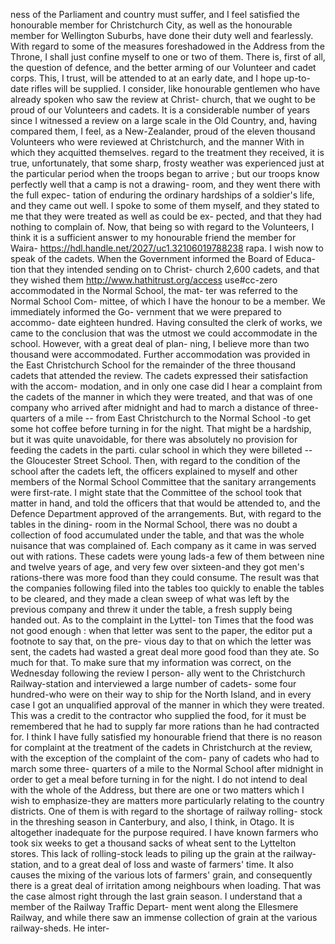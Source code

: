 ness of the Parliament and country must suffer, and I feel satisfied the honourable member for Christchurch City, as well as the honourable member for Wellington Suburbs, have done their duty well and fearlessly. With regard to some of the measures foreshadowed in the Address from the Throne, I shall just confine myself to one or two of them. There is, first of all, the question of defence, and the better arming of our Volunteer and cadet corps. This, I trust, will be attended to at an early date, and I hope up-to-date rifles will be supplied. I consider, like honourable gentlemen who have already spoken who saw the review at Christ- church, that we ought to be proud of our Volunteers and cadets. It is a considerable number of years since I witnessed a review on a large scale in the Old Country, and, having compared them, I feel, as a New-Zealander, proud of the eleven thousand Volunteers who were reviewed at Christchurch, and the manner With in which they acquitted themselves. regard to the treatment they received, it is true, unfortunately, that some sharp, frosty weather was experienced just at the particular period when the troops began to arrive ; but our troops know perfectly well that a camp is not a drawing- room, and they went there with the full expec- tation of enduring the ordinary hardships of a soldier's life, and they came out well. I spoke to some of them myself, and they stated to me that they were treated as well as could be ex- pected, and that they had nothing to complain of. Now, that being so with regard to the Volunteers, I think it is a sufficient answer to my honourable friend the member for Waira- https://hdl.handle.net/2027/uc1.32106019788238 rapa. I wish now to speak of the cadets. When the Government informed the Board of Educa- tion that they intended sending on to Christ- church 2,600 cadets, and that they wished them http://www.hathitrust.org/access use#cc-zero accommodated in the Normal School, the mat- ter was referred to the Normal School Com- mittee, of which I have the honour to be a member. We immediately informed the Go- vernment that we were prepared to accommo- date eighteen hundred. Having consulted the clerk of works, we came to the conclusion that was the utmost we could accommodate in the school. However, with a great deal of plan- ning, I believe more than two thousand were accommodated. Further accommodation was provided in the East Christchurch School for the remainder of the three thousand cadets that attended the review. The cadets expressed their satisfaction with the accom- modation, and in only one case did I hear a complaint from the cadets of the manner in which they were treated, and that was of one company who arrived after midnight and had to march a distance of three-quarters of a mile -- from East Christchurch to the Normal School -to get some hot coffee before turning in for the night. That might be a hardship, but it was quite unavoidable, for there was absolutely no provision for feeding the cadets in the parti. cular school in which they were billeted -- the Gloucester Street School. Then, with regard to the condition of the school after the cadets left, the officers explained to myself and other members of the Normal School Committee that the sanitary arrangements were first-rate. I might state that the Committee of the school took that matter in hand, and told the officers that that would be attended to, and the Defence Department approved of the arrangements. But, with regard to the tables in the dining- room in the Normal School, there was no doubt a collection of food accumulated under the table, and that was the whole nuisance that was complained of. Each company as it came in was served out with rations. These cadets were young lads-a few of them between nine and twelve years of age, and very few over sixteen-and they got men's rations-there was more food than they could consume. The result was that the companies following filed into the tables too quickly to enable the tables to be cleared, and they made a clean sweep of what was left by the previous company and threw it under the table, a fresh supply being handed out. As to the complaint in the Lyttel- ton Times that the food was not good enough : when that letter was sent to the paper, the editor put a footnote to say that, on the pre- vious day to that on which the letter was sent, the cadets had wasted a great deal more good food than they ate. So much for that. To make sure that my information was correct, on the Wednesday following the review I person- ally went to the Christchurch Railway-station and interviewed a large number of cadets- some four hundred-who were on their way to ship for the North Island, and in every case I got an unqualified approval of the manner in which they were treated. This was a credit to the contractor who supplied the food, for it must be remembered that he had to supply far more rations than he had contracted for. I think I have fully satisfied my honourable friend that there is no reason for complaint at the treatment of the cadets in Christchurch at the review, with the exception of the complaint of the com- pany of cadets who had to march some three- quarters of a mile to the Normal School after midnight in order to get a meal before turning in for the night. I do not intend to deal with the whole of the Address, but there are one or two matters which I wish to emphasize-they are matters more particularly relating to the country districts. One of them is with regard to the shortage of railway rolling- stock in the threshing season in Canterbury, and also, I think, in Otago. It is altogether inadequate for the purpose required. I have known farmers who took six weeks to get a thousand sacks of wheat sent to the Lyttelton stores. This lack of rolling-stock leads to piling up the grain at the railway-station, and to a great deal of loss and waste of farmers' time. It also causes the mixing of the various lots of farmers' grain, and consequently there is a great deal of irritation among neighbours when loading. That was the case almost right through the last grain season. I understand that a member of the Railway Traffic Depart- ment went along the Ellesmere Railway, and while there saw an immense collection of grain at the various railway-sheds. He inter- 